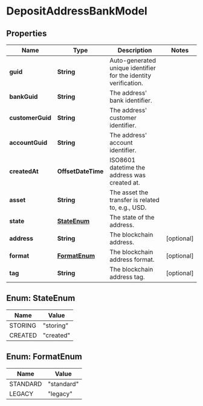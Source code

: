 

# DepositAddressBankModel


## Properties

| Name | Type | Description | Notes |
|------------ | ------------- | ------------- | -------------|
|**guid** | **String** | Auto-generated unique identifier for the identity verification. |  |
|**bankGuid** | **String** | The address&#39; bank identifier. |  |
|**customerGuid** | **String** | The address&#39; customer identifier. |  |
|**accountGuid** | **String** | The address&#39; account identifier. |  |
|**createdAt** | **OffsetDateTime** | ISO8601 datetime the address was created at. |  |
|**asset** | **String** | The asset the transfer is related to, e.g., USD. |  |
|**state** | [**StateEnum**](#StateEnum) | The state of the address. |  |
|**address** | **String** | The blockchain address. |  [optional] |
|**format** | [**FormatEnum**](#FormatEnum) | The blockchain address format. |  [optional] |
|**tag** | **String** | The blockchain address tag. |  [optional] |



## Enum: StateEnum

| Name | Value |
|---- | -----|
| STORING | &quot;storing&quot; |
| CREATED | &quot;created&quot; |



## Enum: FormatEnum

| Name | Value |
|---- | -----|
| STANDARD | &quot;standard&quot; |
| LEGACY | &quot;legacy&quot; |



